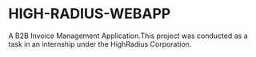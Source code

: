 # HIGH-RADIUS-WEBAPP
A B2B Invoice Management Application.This project was conducted as a task in an internship under the HighRadius Corporation.
